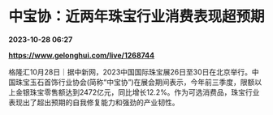# 中宝协：近两年珠宝行业消费表现超预期

**2023-10-28 06:27**

**https://www.gelonghui.com/live/1268744**

格隆汇10月28日｜据中新网，2023中国国际珠宝展26日至30日在北京举行。中国珠宝玉石首饰行业协会(简称“中宝协”)在展会期间表示，今年前三季度，限额以上金银珠宝零售额达到2472亿元，同比增长12.2%。作为可选消费品，珠宝行业表现出了超出预期的自我修复能力和强劲的产业韧性。